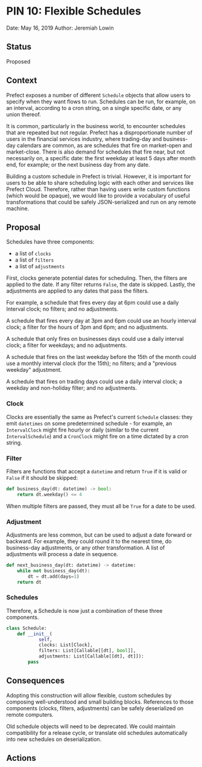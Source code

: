 # PIN 10: Flexible Schedules

Date: May 16, 2019
Author: Jeremiah Lowin

## Status

Proposed

## Context

Prefect exposes a number of different `Schedule` objects that allow users to specify when they want flows to run. Schedules can be run, for example, on an interval, according to a cron string, on a single specific date, or any union thereof.

It is common, particularly in the business world, to encounter schedules that are repeated but not regular. Prefect has a disproportionate number of users in the financial services industry, where trading-day and business-day calendars are common, as are schedules that fire on market-open and market-close. There is also demand for schedules that fire near, but not necessarily on, a specific date: the first weekday at least 5 days after month end, for example; or the next business day from any date.

Building a custom schedule in Prefect is trivial. However, it is important for users to be able to share scheduling logic with each other and services like Prefect Cloud. Therefore, rather than having users write custom functions (which would be opaque), we would like to provide a vocabulary of useful transformations that could be safely JSON-serialized and run on any remote machine.

## Proposal

Schedules have three components:

- a list of `clocks`
- a list of `filters`
- a list of `adjustments`

First, clocks generate potential dates for scheduling. Then, the filters are applied to the date. If any filter returns `False`, the date is skipped. Lastly, the adjustments are applied to any dates that pass the filters.

For example, a schedule that fires every day at 6pm could use a daily Interval clock; no filters; and no adjustments.

A schedule that fires every day at 3pm and 6pm could use an hourly interval clock; a filter for the hours of 3pm and 6pm; and no adjustments.

A schedule that only fires on businesses days could use a daily interval clock; a filter for weekdays; and no adjustments.

A schedule that fires on the last weekday before the 15th of the month could use a monthly interval clock (for the 15th); no filters; and a "previous weekday" adjustment.

A schedule that fires on trading days could use a daily interval clock; a weekday and non-holiday filter; and no adjustments.

### Clock

Clocks are essentially the same as Prefect's current `Schedule` classes: they emit `datetimes` on some predetermined schedule - for example, an `IntervalClock` might fire hourly or daily (similar to the current `IntervalSchedule`) and a `CronClock` might fire on a time dictated by a cron string.

### Filter

Filters are functions that accept a `datetime` and return `True` if it is valid or `False` if it should be skipped:

```python
def business_day(dt: datetime) -> bool:
    return dt.weekday() <= 4
```

When multiple filters are passed, they must all be `True` for a date to be used.

### Adjustment

Adjustments are less common, but can be used to adjust a date forward or backward. For example, they could round it to the nearest time, do business-day adjustments, or any other transformation. A list of adjustments will process a date in sequence.

```python
def next_business_day(dt: datetime) -> datetime:
    while not business_day(dt):
        dt = dt.add(days=1)
    return dt
```

### Schedules

Therefore, a Schedule is now just a combination of these three components.

```python
class Schedule:
    def __init__(
            self,
            clocks: List[Clock],
            filters: List[Callable[[dt], bool]],
            adjustments: List[Callable[[dt], dt]]):
        pass
```

## Consequences

Adopting this construction will allow flexible, custom schedules by composing well-understood and small building blocks. References to those components (clocks, filters, adjustments) can be safely deserialized on remote computers.

Old schedule objects will need to be deprecated. We could maintain compatibility for a release cycle, or translate old schedules automatically into new schedules on deserialization.

## Actions
